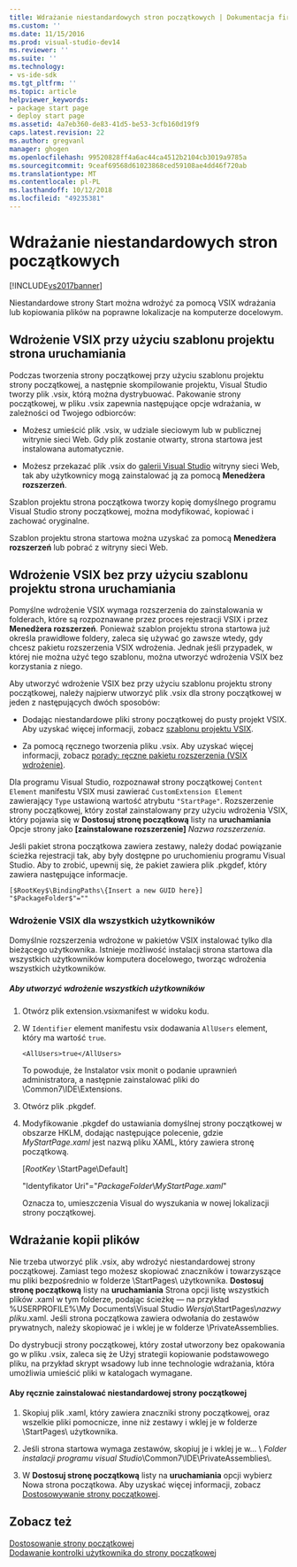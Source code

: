 ```yaml
---
title: Wdrażanie niestandardowych stron początkowych | Dokumentacja firmy Microsoft
ms.custom: ''
ms.date: 11/15/2016
ms.prod: visual-studio-dev14
ms.reviewer: ''
ms.suite: ''
ms.technology:
- vs-ide-sdk
ms.tgt_pltfrm: ''
ms.topic: article
helpviewer_keywords:
- package start page
- deploy start page
ms.assetid: 4a7eb360-de83-41d5-be53-3cfb160d19f9
caps.latest.revision: 22
ms.author: gregvanl
manager: ghogen
ms.openlocfilehash: 99520828ff4a6ac44ca4512b2104cb3019a9785a
ms.sourcegitcommit: 9ceaf69568d61023868ced59108ae4dd46f720ab
ms.translationtype: MT
ms.contentlocale: pl-PL
ms.lasthandoff: 10/12/2018
ms.locfileid: "49235381"
---
```

# <a name="deploying-custom-start-pages"></a>Wdrażanie niestandardowych stron początkowych
[!INCLUDE[vs2017banner](../includes/vs2017banner.md)]

Niestandardowe strony Start można wdrożyć za pomocą VSIX wdrażania lub kopiowania plików na poprawne lokalizacje na komputerze docelowym.  
  
## <a name="vsix-deployment-by-using-the-start-page-project-template"></a>Wdrożenie VSIX przy użyciu szablonu projektu strona uruchamiania  
 Podczas tworzenia strony początkowej przy użyciu szablonu projektu strony początkowej, a następnie skompilowanie projektu, Visual Studio tworzy plik .vsix, którą można dystrybuować. Pakowanie strony początkowej, w pliku .vsix zapewnia następujące opcje wdrażania, w zależności od Twojego odbiorców:  
  
-   Możesz umieścić plik .vsix, w udziale sieciowym lub w publicznej witrynie sieci Web. Gdy plik zostanie otwarty, strona startowa jest instalowana automatycznie.  
  
-   Możesz przekazać plik .vsix do [galerii Visual Studio](http://go.microsoft.com/fwlink/?LinkID=123847) witryny sieci Web, tak aby użytkownicy mogą zainstalować ją za pomocą **Menedżera rozszerzeń**.  
  
 Szablon projektu strona początkowa tworzy kopię domyślnego programu Visual Studio strony początkowej, można modyfikować, kopiować i zachować oryginalne.  
  
 Szablon projektu strona startowa można uzyskać za pomocą **Menedżera rozszerzeń** lub pobrać z witryny sieci Web.  
  
## <a name="vsix-deployment-without-using-the-start-page-project-template"></a>Wdrożenie VSIX bez przy użyciu szablonu projektu strona uruchamiania  
 Pomyślne wdrożenie VSIX wymaga rozszerzenia do zainstalowania w folderach, które są rozpoznawane przez proces rejestracji VSIX i przez **Menedżera rozszerzeń**. Ponieważ szablon projektu strona startowa już określa prawidłowe foldery, zaleca się używać go zawsze wtedy, gdy chcesz pakietu rozszerzenia VSIX wdrożenia. Jednak jeśli przypadek, w której nie można użyć tego szablonu, można utworzyć wdrożenia VSIX bez korzystania z niego.  
  
 Aby utworzyć wdrożenie VSIX bez przy użyciu szablonu projektu strony początkowej, należy najpierw utworzyć plik .vsix dla strony początkowej w jeden z następujących dwóch sposobów:  
  
-   Dodając niestandardowe pliki strony początkowej do pusty projekt VSIX. Aby uzyskać więcej informacji, zobacz [szablonu projektu VSIX](../extensibility/vsix-project-template.md).  
  
-   Za pomocą ręcznego tworzenia pliku .vsix. Aby uzyskać więcej informacji, zobacz [porady: ręczne pakietu rozszerzenia (VSIX wdrożenie)](../misc/how-to-manually-package-an-extension-vsix-deployment.md).  
  
 Dla programu Visual Studio, rozpoznawał strony początkowej `Content Element` manifestu VSIX musi zawierać `CustomExtension Element` zawierający `Type` ustawioną wartość atrybutu `"StartPage"`. Rozszerzenie strony początkowej, który został zainstalowany przy użyciu wdrożenia VSIX, który pojawia się w **Dostosuj stronę początkową** listy na **uruchamiania** Opcje strony jako **[zainstalowane rozszerzenie]** *Nazwa rozszerzenia*.  
  
 Jeśli pakiet strona początkowa zawiera zestawy, należy dodać powiązanie ścieżka rejestracji tak, aby były dostępne po uruchomieniu programu Visual Studio. Aby to zrobić, upewnij się, że pakiet zawiera plik .pkgdef, który zawiera następujące informacje.  
  
```  
[$RootKey$\BindingPaths\{Insert a new GUID here}]  
"$PackageFolder$"=""  
```  
  
### <a name="vsix-deployment-for-all-users"></a>Wdrożenie VSIX dla wszystkich użytkowników  
 Domyślnie rozszerzenia wdrożone w pakietów VSIX instalować tylko dla bieżącego użytkownika. Istnieje możliwość instalacji strona startowa dla wszystkich użytkowników komputera docelowego, tworząc wdrożenia wszystkich użytkowników.  
  
##### <a name="to-create-an-all-users-deployment"></a>Aby utworzyć wdrożenie wszystkich użytkowników  
  
1.  Otwórz plik extension.vsixmanifest w widoku kodu.  
  
2.  W `Identifier` element manifestu vsix dodawania `AllUsers` element, który ma wartość `true`.  
  
    ```  
    <AllUsers>true</AllUsers>  
    ```  
  
     To powoduje, że Instalator vsix monit o podanie uprawnień administratora, a następnie zainstalować pliki do \Common7\IDE\Extensions.  
  
3.  Otwórz plik .pkgdef.  
  
4.  Modyfikowanie .pkgdef do ustawiania domyślnej strony początkowej w obszarze HKLM, dodając następujące polecenie, gdzie *MyStartPage.xaml* jest nazwą pliku XAML, który zawiera stronę początkową.  
  
     [$RootKey$ \StartPage\Default]  
  
     "Identyfikator Uri"="$PackageFolder$\\*MyStartPage.xaml*"  
  
     Oznacza to, umieszczenia Visual do wyszukania w nowej lokalizacji strony początkowej.  
  
## <a name="file-copy-deployment"></a>Wdrażanie kopii plików  
 Nie trzeba utworzyć plik .vsix, aby wdrożyć niestandardowej strony początkowej. Zamiast tego możesz skopiować znaczników i towarzyszące mu pliki bezpośrednio w folderze \StartPages\ użytkownika. **Dostosuj stronę początkową** listy na **uruchamiania** Strona opcji listę wszystkich plików .xaml w tym folderze, podając ścieżkę — na przykład %USERPROFILE%\My Documents\Visual Studio  *Wersja*\StartPages\\*nazwy pliku*.xaml. Jeśli strona początkowa zawiera odwołania do zestawów prywatnych, należy skopiować je i wklej je w folderze \PrivateAssemblies\.  
  
 Do dystrybucji strony początkowej, który został utworzony bez opakowania go w pliku .vsix, zaleca się że Użyj strategii kopiowanie podstawowego pliku, na przykład skrypt wsadowy lub inne technologie wdrażania, która umożliwia umieścić pliki w katalogach wymagane.  
  
#### <a name="to-manually-install-a-custom-start-page"></a>Aby ręcznie zainstalować niestandardowej strony początkowej  
  
1.  Skopiuj plik .xaml, który zawiera znaczniki strony początkowej, oraz wszelkie pliki pomocnicze, inne niż zestawy i wklej je w folderze \StartPages\ użytkownika.  
  
2.  Jeśli strona startowa wymaga zestawów, skopiuj je i wklej je w... \\ *Folder instalacji programu visual Studio*\Common7\IDE\PrivateAssemblies\\.  
  
3.  W **Dostosuj stronę początkową** listy na **uruchamiania** opcji wybierz Nowa strona początkowa. Aby uzyskać więcej informacji, zobacz [Dostosowywanie strony początkowej](../ide/customizing-the-start-page-for-visual-studio.md).  
  
## <a name="see-also"></a>Zobacz też  
 [Dostosowanie strony początkowej](../ide/customizing-the-start-page-for-visual-studio.md)   
 [Dodawanie kontrolki użytkownika do strony początkowej](../extensibility/adding-user-control-to-the-start-page.md)

